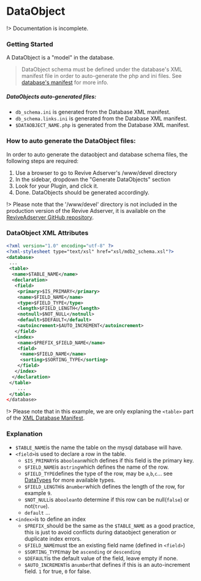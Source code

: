 # DataObject
!> Documentation is incomplete.

### Getting Started
A DataObject is a "model" in the database.

> DataObject schema must be defined under the database's XML manifest file in order to auto-generate the php and ini files. See [database's manifest](plugins/database/manifest) for more info.

##### DataObjects auto-generated files:
- `db_schema.ini` is generated from the Database XML manifest.
- `db_schema.links.ini` is generated from the Database XML manifest.
- `$DATAOBJECT_NAME.php` is generated from the Database XML manifest.

### How to auto generate the DataObject files:
In order to auto generate the dataobject and database schema files, the following steps are required:
1. Use a browser to go to Revive Adserver's /www/devel directory
2. In the sidebar, dropdown the "Generate DataObjects" section
3. Look for your Plugin, and click it.
4. Done. DataObjects should be generated accordingly. 

!> Please note that the '/www/devel' directory is not included in the production version of the Revive Adserver, it is available on the [ReviveAdserver GitHub repository](https://github.com/revive-adserver/revive-adserver).

### DataObject XML Attributes
```xml
<?xml version="1.0" encoding="utf-8" ?>
<?xml-stylesheet type="text/xsl" href="xsl/mdb2_schema.xsl"?>
<database>
 ...
 <table>
  <name>$TABLE_NAME</name>
  <declaration>
   <field>
    <primary>$IS_PRIMARY</primary>
    <name>$FIELD_NAME</name>
    <type>$FIELD_TYPE</type>
    <length>$FIELD_LENGTH</length>
    <notnull>$NOT_NULL</notnull>
    <default>$DEFAULT</default>
    <autoincrement>$AUTO_INCREMENT</autoincrement>
   </field>
   <index>
    <name>$PREFIX_$FIELD_NAME</name>
    <field>
     <name>$FIELD_NAME</name>
     <sorting>$SORTING_TYPE</sorting>
    </field>
   </index>
  </declaration>
 </table>
    ...
 </table>
</database>
```
!> Please note that in this example, we are only explaning the `<table>` part of the [XML Database Manifest](/plugins/database/manifest).

### Explanation
- `$TABLE_NAME`is the name the table on the mysql database will have.
- `<field>`is used to declare a row in the table.
    * `$IS_PRIMARY`is a`boolean`which defines if this field is the primary key.
    * `$FIELD_NAME`is a`string`which defines the name of the row.
    * `$FIELD_TYPE`defines the type of the row, may be `a`,`b`,`c`... see [DataTypes](/plugins/database/DataTypes.md) for more available types.
    * `$FIELD_LENGTH`is a`number`which defines the length of the row, for example `9`.
    * `$NOT_NULL`is a`boolean`to determine if this row can be null(`false`) or not(`true`).
    * `default` ...
- `<index>`is to define an index
    * `$PREFIX_`should be the same as the `$TABLE_NAME` as a good practice, this is just to avoid conflicts during dataobject generation or duplicate index errors.
    * `$FIELD_NAME`must tbe an existing field name (defined in `<field>`)
    * `$SORTING_TYPE`may be `ascending` or `descending`
    * `$DEFAULT`is the default value of the field, leave empty if none.
    * `$AUTO_INCREMENT`is a`number`that defines if this is an auto-increment field. `1` for true, `0` for false.
